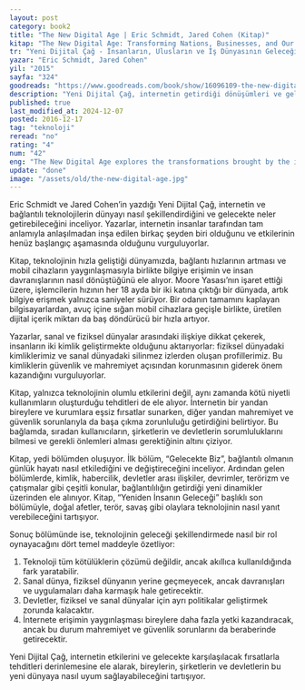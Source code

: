 ```yaml
---
layout: post
category: book2
title: "The New Digital Age | Eric Schmidt, Jared Cohen (Kitap)"
kitap: "The New Digital Age: Transforming Nations, Businesses, and Our Lives"
tr: "Yeni Dijital Çağ - İnsanların, Ulusların ve İş Dünyasının Geleceğini Yeni Baştan Şekillendirmek"
yazar: "Eric Schmidt, Jared Cohen"
yil: "2015"
sayfa: "324"
goodreads: "https://www.goodreads.com/book/show/16096109-the-new-digital-age"
description: "Yeni Dijital Çağ, internetin getirdiği dönüşümleri ve gelecekte bağlantılı bir dünyada karşılaşılacak fırsatlar ve tehditleri ele alıyor. Eric Schmidt ve Jared Cohen, sanal ve fiziksel dünyaların giderek iç içe geçeceğini ve bunun bireyler, şirketler ve devletler üzerindeki etkilerini inceliyor."
published: true
last_modified_at: 2024-12-07
posted: 2016-12-17
tag: "teknoloji"
reread: "no"
rating: "4"
num: "42"
eng: "The New Digital Age explores the transformations brought by the internet and the opportunities and challenges of a hyper-connected world. Eric Schmidt and Jared Cohen examine how the merging of virtual and physical realms will impact individuals, businesses, and governments."
update: "done"
image: "/assets/old/the-new-digital-age.jpg"
---
```


Eric Schmidt ve Jared Cohen’in yazdığı Yeni Dijital Çağ, internetin ve bağlantılı teknolojilerin dünyayı nasıl şekillendirdiğini ve gelecekte neler getirebileceğini inceliyor. Yazarlar, internetin insanlar tarafından tam anlamıyla anlaşılmadan inşa edilen birkaç şeyden biri olduğunu ve etkilerinin henüz başlangıç aşamasında olduğunu vurguluyorlar.

Kitap, teknolojinin hızla geliştiği dünyamızda, bağlantı hızlarının artması ve mobil cihazların yaygınlaşmasıyla birlikte bilgiye erişimin ve insan davranışlarının nasıl dönüştüğünü ele alıyor. Moore Yasası’nın işaret ettiği üzere, işlemcilerin hızının her 18 ayda bir iki katına çıktığı bir dünyada, artık bilgiye erişmek yalnızca saniyeler sürüyor. Bir odanın tamamını kaplayan bilgisayarlardan, avuç içine sığan mobil cihazlara geçişle birlikte, üretilen dijital içerik miktarı da baş döndürücü bir hızla artıyor.

Yazarlar, sanal ve fiziksel dünyalar arasındaki ilişkiye dikkat çekerek, insanların iki kimlik geliştirmekte olduğunu aktarıyorlar: fiziksel dünyadaki kimliklerimiz ve sanal dünyadaki silinmez izlerden oluşan profillerimiz. Bu kimliklerin güvenlik ve mahremiyet açısından korunmasının giderek önem kazandığını vurguluyorlar.

Kitap, yalnızca teknolojinin olumlu etkilerini değil, aynı zamanda kötü niyetli kullanımların oluşturduğu tehditleri de ele alıyor. İnternetin bir yandan bireylere ve kurumlara eşsiz fırsatlar sunarken, diğer yandan mahremiyet ve güvenlik sorunlarıyla da başa çıkma zorunluluğu getirdiğini belirtiyor. Bu bağlamda, sıradan kullanıcıların, şirketlerin ve devletlerin sorumluluklarını bilmesi ve gerekli önlemleri alması gerektiğinin altını çiziyor.

Kitap, yedi bölümden oluşuyor. İlk bölüm, “Gelecekte Biz”, bağlantılı olmanın günlük hayatı nasıl etkilediğini ve değiştireceğini inceliyor. Ardından gelen bölümlerde, kimlik, habercilik, devletler arası ilişkiler, devrimler, terörizm ve çatışmalar gibi çeşitli konular, bağlantılılığın getirdiği yeni dinamikler üzerinden ele alınıyor. Kitap, “Yeniden İnsanın Geleceği” başlıklı son bölümüyle, doğal afetler, terör, savaş gibi olaylara teknolojinin nasıl yanıt verebileceğini tartışıyor.

Sonuç bölümünde ise, teknolojinin geleceği şekillendirmede nasıl bir rol oynayacağını dört temel maddeyle özetliyor:

1. Teknoloji tüm kötülüklerin çözümü değildir, ancak akıllıca kullanıldığında fark yaratabilir.
2. Sanal dünya, fiziksel dünyanın yerine geçmeyecek, ancak davranışları ve uygulamaları daha karmaşık hale getirecektir.
3. Devletler, fiziksel ve sanal dünyalar için ayrı politikalar geliştirmek zorunda kalacaktır.
4. İnternete erişimin yaygınlaşması bireylere daha fazla yetki kazandıracak, ancak bu durum mahremiyet ve güvenlik sorunlarını da beraberinde getirecektir.

Yeni Dijital Çağ, internetin etkilerini ve gelecekte karşılaşılacak fırsatlarla tehditleri derinlemesine ele alarak, bireylerin, şirketlerin ve devletlerin bu yeni dünyaya nasıl uyum sağlayabileceğini tartışıyor.
